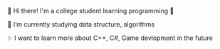 👋 Hi there! I'm a college student learning programming 💎


🌱 I’m currently studying data structure, algorithms

✨ I want to learn more about C++, C#, Game devlopment in the future


